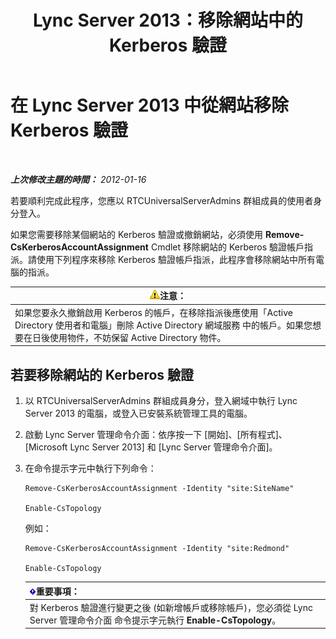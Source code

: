 ﻿---
title: Lync Server 2013：移除網站中的 Kerberos 驗證
TOCTitle: 移除網站中的 Kerberos 驗證
ms:assetid: 93171b02-bb36-42dc-943d-86d9dde45b59
ms:mtpsurl: https://technet.microsoft.com/zh-tw/library/Gg398749(v=OCS.15)
ms:contentKeyID: 49291683
ms.date: 08/10/2015
mtps_version: v=OCS.15
ms.translationtype: HT
---

# 在 Lync Server 2013 中從網站移除 Kerberos 驗證

 

_**上次修改主題的時間：** 2012-01-16_

若要順利完成此程序，您應以 RTCUniversalServerAdmins 群組成員的使用者身分登入。

如果您需要移除某個網站的 Kerberos 驗證或撤銷網站，必須使用 **Remove-CsKerberosAccountAssignment** Cmdlet 移除網站的 Kerberos 驗證帳戶指派。請使用下列程序來移除 Kerberos 驗證帳戶指派，此程序會移除網站中所有電腦的指派。

<table>
<thead>
<tr class="header">
<th><img src="images/Hh202161.warning(OCS.15).gif" title="warning" alt="warning" />注意：</th>
</tr>
</thead>
<tbody>
<tr class="odd">
<td>如果您要永久撤銷啟用 Kerberos 的帳戶，在移除指派後應使用「Active Directory 使用者和電腦」刪除 Active Directory 網域服務 中的帳戶。如果您想要在日後使用物件，不妨保留 Active Directory 物件。</td>
</tr>
</tbody>
</table>


## 若要移除網站的 Kerberos 驗證

1.  以 RTCUniversalServerAdmins 群組成員身分，登入網域中執行 Lync Server 2013 的電腦，或登入已安裝系統管理工具的電腦。

2.  啟動 Lync Server 管理命令介面：依序按一下 \[開始\]、\[所有程式\]、\[Microsoft Lync Server 2013\] 和 \[Lync Server 管理命令介面\]。

3.  在命令提示字元中執行下列命令：
    
        Remove-CsKerberosAccountAssignment -Identity "site:SiteName"
    
        Enable-CsTopology
    
    例如：
    
        Remove-CsKerberosAccountAssignment -Identity "site:Redmond"
    
        Enable-CsTopology
    
    <table>
    <thead>
    <tr class="header">
    <th><img src="images/Gg412908.important(OCS.15).gif" title="important" alt="important" />重要事項：</th>
    </tr>
    </thead>
    <tbody>
    <tr class="odd">
    <td>對 Kerberos 驗證進行變更之後 (如新增帳戶或移除帳戶)，您必須從 Lync Server 管理命令介面 命令提示字元執行 <strong>Enable-CsTopology</strong>。</td>
    </tr>
    </tbody>
    </table>

